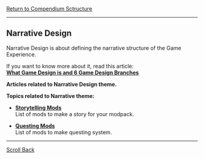[Return to Compendium Sctructure](../README.md#Compendium-Structure)

----
## Narrative Design

Narrative Design is about defining the narrative structure of the Game Experience.

If you want to know more about it, read this article:<br>**[What Game Design is and 6 Game Design Branches](../game_design.md)**

**Articles related to Narrative Design theme.**

**Topics related to Narrative theme:**

- **[Storytelling Mods](narrative_design/storytelling_mods.md)**<br>List of mods to make a story for your modpack.

- **[Questing Mods](narrative_design/questing_mods.md)**<br>List of mods to make questing system.

----
[Scroll Back](#Narrative-Design)
